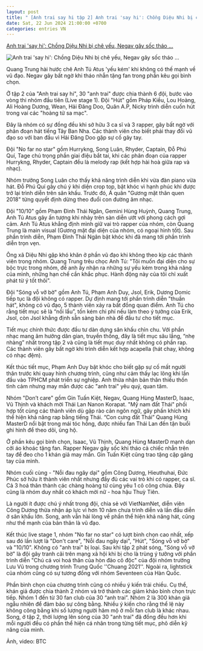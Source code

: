 ```yaml
---
layout: post
title: " [Anh trai say hi tập 2] Anh trai 'say hi': Chồng Diệu Nhi bị chê yếu, Negav gây sốc tháo ..."
date: Sat, 22 Jun 2024 21:00:00 +0700
categories: entries VN
---
```

[Anh trai 'say hi': Chồng Diệu Nhi bị chê yếu, Negav gây sốc tháo ...](https://vietnamnet.vn/anh-trai-say-hi-chong-dieu-nhi-bi-che-yeu-kem-negav-gay-soc-thao-nhan-tang-fan-2294241.html)

![Anh trai 'say hi': Chồng Diệu Nhi bị chê yếu, Negav gây sốc tháo ...](https://static-images.vnncdn.net/vps_images_publish/000001/000003/2024/6/23/anh-trai-say-hi-chong-dieu-nhi-bi-che-yeu-kem-negav-gay-soc-thao-nhan-tang-fan-259.png?width=0&s=J8LcF17ppXRg_0ue7pvsFw)

Quang Trung hài hước chê Anh Tú Atus 'yếu kém' khi không có thế mạnh về vũ đạo. Negav gây bất ngờ khi tháo nhẫn tặng fan trong phần kêu gọi bình chọn.

Ở tập 2 của "Anh trai say hi", 30 "anh trai" được chia thành 6 đội, bước vào vòng thi nhóm đầu tiên (Live stage 1). Đội "Hút" gồm Pháp Kiều, Lou Hoàng, Ali Hoàng Dương, Wean, Hải Đăng Doo, Quân A.P, Nicky trình diễn cuốn hút trong vai các "hoàng tử sa mạc".

Đây là nhóm có sự đồng đều khi sở hữu 3 ca sĩ và 3 rapper, gây bất ngờ với phân đoạn hát tiếng Tây Ban Nha. Các thành viên cho biết phải thay đổi vũ đạo so với ban đầu vì Hải Đăng Doo gặp sự cố gãy tay.

Đội "No far no star" gồm Hurrykng, Song Luân, Rhyder, Captain, Đỗ Phú Quí, Tage chú trọng phần giai điệu bắt tai, khi các phân đoạn của rapper Hurrykng, Rhyder, Captain đều là melody rap (kết hợp hài hoà giữa rap và nhạc).

Nhóm trưởng Song Luân cho thấy khả năng trình diễn khi vừa đàn piano vừa hát. Đỗ Phú Quí gây chú ý khi diện crop top, bật khóc vì hạnh phúc khi được trở lại trình diễn trên sân khấu. Trước đó, Á quân "Gương mặt thân quen 2018" từng quyết định dừng theo đuổi con đường âm nhạc.

Đội "10/10" gồm Phạm Đình Thái Ngân, Gemini Hùng Huỳnh, Quang Trung, Anh Tú Atus gây ấn tượng khi nhảy trên sàn diễn ướt với phong cách gợi cảm. Anh Tú Atus khẳng định mình giữ vai trò rapper của nhóm, còn Quang Trung là main visual (Gương mặt đại diện của nhóm, có ngoại hình tốt). Sau phần trình diễn, Phạm Đình Thái Ngân bật khóc khi đã mang tới phần trình diễn trọn vẹn.

Ông xã Diệu Nhi gặp khó khăn ở phần vũ đạo khi không theo kịp các thành viên trong nhóm. Quang Trung trêu chọc Anh Tú: "Tôi muốn đại diện cho sự bộc trực trong nhóm, để anh ấy nhận ra những sự yếu kém trong khả năng của mình, những hạn chế cần khắc phục. Hành động này của tôi chỉ xuất phát từ ý tốt thôi".

Đội "Sóng vỗ vỡ bờ" gồm Anh Tú, Phạm Anh Duy, Jsol, Erik, Dương Domic tiếp tục là đội không có rapper. Dự định mang tới phần trình diễn "thuần hát", không có vũ đạo, 5 thành viên xảy ra bất đồng quan điểm. Anh Tú cho rằng tiết mục sẽ là “nồi lẩu”, tốn kém chi phí nếu làm theo ý tưởng của Erik, Jsol, còn Jsol khẳng định sẵn sàng bán nhà để đầu tư cho tiết mục.

Tiết mục chính thức được đầu tư dàn dựng sân khấu chỉn chu. Với phần nhạc mang âm hưởng dân gian, truyền thống, đây là tiết mục sâu lắng, “nhẹ nhàng” nhất trong tập 2 và cũng là tiết mục duy nhất không có phần rap. Các thành viên gây bất ngờ khi trình diễn kết hợp acapella (hát chay, không có nhạc đệm).

Kết thúc tiết mục, Phạm Anh Duy bật khóc cho biết gặp sự cố mất người thân trước khi quay hình chương trình, cũng như cảm thấy lạc lõng khi lần đầu vào TPHCM phát triển sự nghiệp. Anh thừa nhận bản thân thiếu thốn tình cảm nhưng may mắn được các "anh trai" yêu quý, quan tâm.

Nhóm "Don’t care" gồm Gin Tuấn Kiệt, Negav, Quang Hùng MasterD, Isaac, Vũ Thịnh và khách mời Thái Lan Nanon Korapat. "Mỹ nam đất Thái" phối hợp tốt cùng các thành viên dù gặp rào cản ngôn ngữ, gây phấn khích khi thể hiện khả năng rap bằng tiếng Thái. “Con cưng đất Thái” Quang Hùng MasterD nổi bật trong mái tóc hồng, được nhiều fan Thái Lan đến tận buổi ghi hình để theo dõi, ủng hộ.

Ở phần kêu gọi bình chọn, Isaac, Vũ Thịnh, Quang Hùng MasterD mạnh dạn cởi áo khoác tặng fan. Rapper Negav gây sốc khi tháo cả chiếc nhẫn trên tay để đeo cho 1 khán giả may mắn. Gin Tuấn Kiệt cũng trao tặng cặp găng tay của mình.

Nhóm cuối cùng - "Nỗi đau ngây dại" gồm Công Dương, Hieuthuhai, Đức Phúc sở hữu ít thành viên nhất nhưng đầy đủ các vai trò khi có rapper, ca sĩ. Cả 3 hoá thân thành các chàng hoàng tử cùng yêu 1 cô công chúa. Đây cũng là nhóm duy nhất có khách mời nữ - hoa hậu Thuỳ Tiên.

Là người ít được chú ý nhất trong đội, chia sẻ với VietNamNet, diễn viên Công Dương thừa nhận áp lực vì hơn 10 năm chưa trình diễn và lần đầu diễn ở sân khấu lớn. Song, anh vẫn hài lòng về phần thể hiện khả năng hát, cũng như thế mạnh của bản thân là vũ đạo.

Kết thúc live stage 1, nhóm "No far no star" có lượt bình chọn cao nhất, xếp sau đó lần lượt là "Don't care", "Nỗi đau ngây dại", "Hút", "Sóng vỗ vỡ bờ" và "10/10". Không có "anh trai" bị loại. Sau khi tập 2 phát sóng, "Sóng vỗ vỡ bờ" là đội gây tranh cãi trên mạng xã hội khi bị cho là trùng ý tưởng với phần trình diễn "Chú cá voi hoá thân của hòn đảo cô độc" của đội nhóm trưởng Lưu Vũ trong chương trình Trung Quốc ''Chuang 2021''. Ngoài ra, lightstick của nhóm cũng có sự tương đồng với nhóm Seventeen của Hàn Quốc.

Phần bình chọn của chương trình cũng có nhiều ý kiến trái chiều. Cụ thể, khán giả được chia thành 2 nhóm và trở thành các giám khảo bình chọn trực tiếp. Nhóm 1 đến từ 30 fan club của 30 “anh trai”. Nhóm 2 là 300 khán giả ngẫu nhiên để đảm bảo sự công bằng. Nhiều ý kiến cho rằng thể lệ này không công bằng khi số lượng người hâm mộ ở mỗi fan club là khác nhau. Song, ở tập 2, thời lượng lên sóng của 30 "anh trai" đã đồng đều hơn khi mỗi người đều có phần thể hiện cá nhân trong từng tiết mục, phô diễn kỹ năng của mình.

Ảnh, video: BTC

